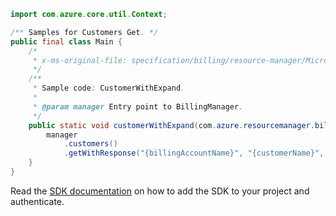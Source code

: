 ```java
import com.azure.core.util.Context;

/** Samples for Customers Get. */
public final class Main {
    /*
     * x-ms-original-file: specification/billing/resource-manager/Microsoft.Billing/stable/2020-05-01/examples/CustomerWithExpand.json
     */
    /**
     * Sample code: CustomerWithExpand.
     *
     * @param manager Entry point to BillingManager.
     */
    public static void customerWithExpand(com.azure.resourcemanager.billing.BillingManager manager) {
        manager
            .customers()
            .getWithResponse("{billingAccountName}", "{customerName}", "enabledAzurePlans,resellers", Context.NONE);
    }
}
```

Read the [SDK documentation](https://github.com/Azure/azure-sdk-for-java/blob/azure-resourcemanager-billing_1.0.0-beta.2/sdk/billing/azure-resourcemanager-billing/README.md) on how to add the SDK to your project and authenticate.
